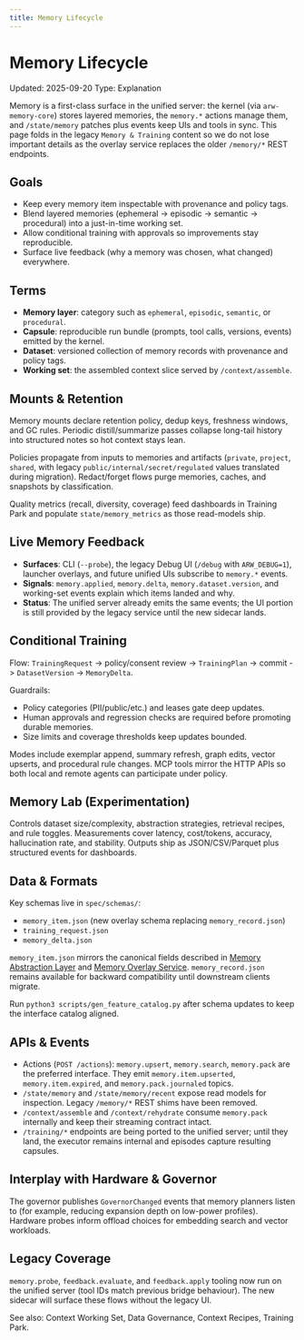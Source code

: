```yaml
---
title: Memory Lifecycle
---
```


# Memory Lifecycle

Updated: 2025-09-20
Type: Explanation

Memory is a first-class surface in the unified server: the kernel (via `arw-memory-core`) stores layered memories, the `memory.*` actions manage them, and `/state/memory` patches plus events keep UIs and tools in sync. This page folds in the legacy `Memory & Training` content so we do not lose important details as the overlay service replaces the older `/memory/*` REST endpoints.

## Goals
- Keep every memory item inspectable with provenance and policy tags.
- Blend layered memories (ephemeral -> episodic -> semantic -> procedural) into a just-in-time working set.
- Allow conditional training with approvals so improvements stay reproducible.
- Surface live feedback (why a memory was chosen, what changed) everywhere.

## Terms
- **Memory layer**: category such as `ephemeral`, `episodic`, `semantic`, or `procedural`.
- **Capsule**: reproducible run bundle (prompts, tool calls, versions, events) emitted by the kernel.
- **Dataset**: versioned collection of memory records with provenance and policy tags.
- **Working set**: the assembled context slice served by `/context/assemble`.

## Mounts & Retention
Memory mounts declare retention policy, dedup keys, freshness windows, and GC rules. Periodic distill/summarize passes collapse long-tail history into structured notes so hot context stays lean.

Policies propagate from inputs to memories and artifacts (`private`, `project`, `shared`, with legacy `public/internal/secret/regulated` values translated during migration). Redact/forget flows purge memories, caches, and snapshots by classification.

Quality metrics (recall, diversity, coverage) feed dashboards in Training Park and populate `state/memory_metrics` as those read-models ship.

## Live Memory Feedback
- **Surfaces**: CLI (`--probe`), the legacy Debug UI (`/debug` with `ARW_DEBUG=1`), launcher overlays, and future unified UIs subscribe to `memory.*` events.
- **Signals**: `memory.applied`, `memory.delta`, `memory.dataset.version`, and working-set events explain which items landed and why.
- **Status**: The unified server already emits the same events; the UI portion is still provided by the legacy service until the new sidecar lands.

## Conditional Training
Flow: `TrainingRequest` -> policy/consent review -> `TrainingPlan` -> commit -> `DatasetVersion` -> `MemoryDelta`.

Guardrails:
- Policy categories (PII/public/etc.) and leases gate deep updates.
- Human approvals and regression checks are required before promoting durable memories.
- Size limits and coverage thresholds keep updates bounded.

Modes include exemplar append, summary refresh, graph edits, vector upserts, and procedural rule changes. MCP tools mirror the HTTP APIs so both local and remote agents can participate under policy.

## Memory Lab (Experimentation)
Controls dataset size/complexity, abstraction strategies, retrieval recipes, and rule toggles. Measurements cover latency, cost/tokens, accuracy, hallucination rate, and stability. Outputs ship as JSON/CSV/Parquet plus structured events for dashboards.

## Data & Formats
Key schemas live in `spec/schemas/`:
- `memory_item.json` (new overlay schema replacing `memory_record.json`)
- `training_request.json`
- `memory_delta.json`

`memory_item.json` mirrors the canonical fields described in [Memory Abstraction Layer](memory_abstraction.md) and [Memory Overlay Service](memory_overlay_service.md). `memory_record.json` remains available for backward compatibility until downstream clients migrate.

Run `python3 scripts/gen_feature_catalog.py` after schema updates to keep the interface catalog aligned.

## APIs & Events
- Actions (`POST /actions`): `memory.upsert`, `memory.search`, `memory.pack` are the preferred interface. They emit `memory.item.upserted`, `memory.item.expired`, and `memory.pack.journaled` topics.
- `/state/memory` and `/state/memory/recent` expose read models for inspection. Legacy `/memory/*` REST shims have been removed.
- `/context/assemble` and `/context/rehydrate` consume `memory.pack` internally and keep their streaming contract intact.
- `/training/*` endpoints are being ported to the unified server; until they land, the executor remains internal and episodes capture resulting capsules.

## Interplay with Hardware & Governor
The governor publishes `GovernorChanged` events that memory planners listen to (for example, reducing expansion depth on low-power profiles). Hardware probes inform offload choices for embedding search and vector workloads.

## Legacy Coverage
`memory.probe`, `feedback.evaluate`, and `feedback.apply` tooling now run on the unified server (tool IDs match previous bridge behaviour). The new sidecar will surface these flows without the legacy UI.

See also: Context Working Set, Data Governance, Context Recipes, Training Park.
